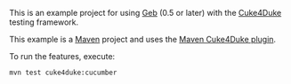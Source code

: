 This is an example project for using [Geb](http://geb.codehaus.org/ "Geb - Groovy Browser Automation") (0.5 or later) with the [Cuke4Duke](http://wiki.github.com/aslakhellesoy/cuke4duke/ "Home - cuke4duke - GitHub") testing framework.

This example is a [Maven](http://maven.apache.org/ "Maven - Welcome to Apache Maven") project and uses the [Maven Cuke4Duke plugin](http://wiki.github.com/aslakhellesoy/cuke4duke/maven "Maven - cuke4duke - GitHub").

To run the features, execute:

    mvn test cuke4duke:cucumber

